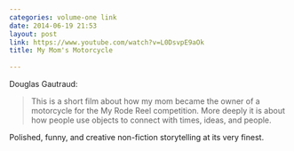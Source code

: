 ```yaml
---
categories: volume-one link
date: 2014-06-19 21:53
layout: post
link: https://www.youtube.com/watch?v=L0DsvpE9aOk
title: My Mom's Motorcycle
 
---
```



Douglas Gautraud: 

> This is a short film about how my mom became the owner of a motorcycle for the My Rode Reel competition. More deeply it is about how people use objects to connect with times, ideas, and people. 

Polished, funny, and creative non-fiction storytelling at its very finest. 
